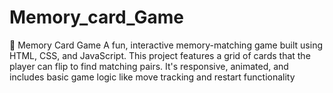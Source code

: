 # Memory_card_Game
🧠 Memory Card Game A fun, interactive memory-matching game built using HTML, CSS, and JavaScript. This project features a grid of cards that the player can flip to find matching pairs. It's responsive, animated, and includes basic game logic like move tracking and restart functionality
